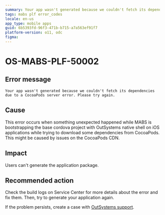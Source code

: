 ```yaml
---
summary: Your app wasn't generated because we couldn't fetch its dependencies due to a CocoaPods server error. Please try again.
tags: mabs plf error_codes
locale: en-us
app_type: mobile apps
guid: 6b5393fd-96f3-471b-b715-a7a563ef91f7
platform-version: o11, odc
figma:
---
```

# OS-MABS-PLF-50002

## Error message

`Your app wasn't generated because we couldn't fetch its dependencies due to a CocoaPods server error. Please try again.`

## Cause

This error occurs when something unexpected happened while MABS is bootstrapping the base cordova project with OutSystems native shell on iOS applications while trying to download some dependencies from CocoaPods. This might be caused by issues on the CocoaPods CDN.

## Impact

Users can't generate the application package.

## Recommended action

Check the build logs on Service Center for more details about the error and fix them. Then, try to generate your application again.

If the problem persists, create a case with [OutSystems
support](https://www.outsystems.com/support/portal/open-support-case?ErrorCode=OS-MABS-PLF-50002).

